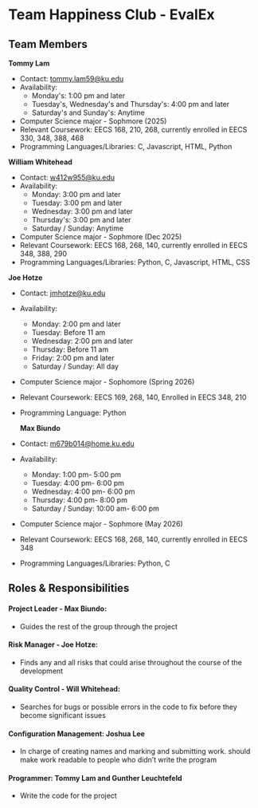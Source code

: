 # Team Happiness Club - EvalEx

## Team Members
**Tommy Lam**
- Contact: tommy.lam59@ku.edu
- Availability:
  - Monday's: 1:00 pm and later
  - Tuesday's, Wednesday's and Thursday's: 4:00 pm and later
  - Saturday's and Sunday's: Anytime
- Computer Science major - Sophmore (2025)
- Relevant Coursework: EECS 168, 210, 268, currently enrolled in EECS 330, 348, 388, 468
- Programming Languages/Libraries: C, Javascript, HTML, Python

**William Whitehead**
- Contact: w412w955@ku.edu
- Availability:
  - Monday: 3:00 pm and later
  - Tuesday: 3:00 pm and later
  - Wednesday: 3:00 pm and later
  - Thursday's: 3:00 pm and later
  - Saturday / Sunday: Anytime
- Computer Science major - Sophmore (Dec 2025)
- Relevant Coursework: EECS 168, 268, 140, currently enrolled in EECS 348, 388, 290
- Programming Languages/Libraries: Python, C, Javascript, HTML, CSS

**Joe Hotze**
- Contact: jmhotze@ku.edu
- Availability:
  - Monday: 2:00 pm and later
  - Tuesday: Before 11 am
  - Wednesday: 2:00 pm and later
  - Thursday: Before 11 am
  - Friday: 2:00 pm and later
  - Saturday / Sunday: All day
- Computer Science major - Sophomore (Spring 2026)
- Relevant Coursework: EECS 169, 268, 140, Enrolled in EECS 348, 210
- Programming Language: Python

  **Max Biundo**
- Contact: m679b014@home.ku.edu
- Availability:
  - Monday: 1:00 pm- 5:00 pm
  - Tuesday: 4:00 pm- 6:00 pm
  - Wednesday: 4:00 pm- 6:00 pm
  - Thursday: 4:00 pm- 8:00 pm
  - Saturday / Sunday: 10:00 am- 6:00 pm
- Computer Science major - Sophmore (May 2026)
- Relevant Coursework: EECS 168, 268, 140, currently enrolled in EECS 348
- Programming Languages/Libraries: Python, C

## Roles & Responsibilities
#### Project Leader - Max Biundo:
- Guides the rest of the group through the project
#### Risk Manager - Joe Hotze:
- Finds any and all risks that could arise throughout the course of the development
#### Quality Control - Will Whitehead:
- Searches for bugs or possible errors in the code to fix before they become significant issues
#### Configuration Management: Joshua Lee
- In charge of creating names and marking and submitting work. should make work readable to people who didn’t write the program
#### Programmer: Tommy Lam and Gunther Leuchtefeld
- Write the code for the project



